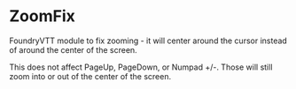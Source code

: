 # ZoomFix

FoundryVTT module to fix zooming - it will center around the cursor instead of around the center of the screen.

This does not affect PageUp, PageDown, or Numpad +/-. Those will still zoom into or out of the center of the screen. 

